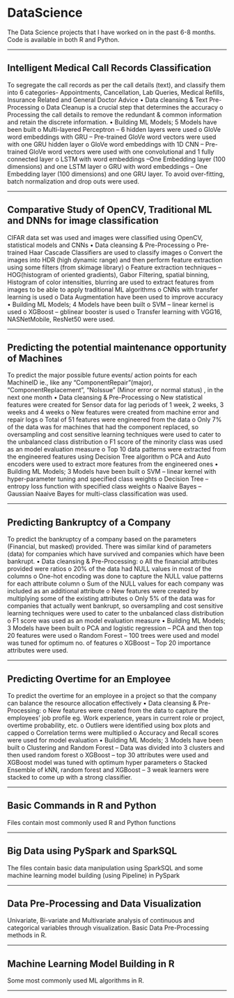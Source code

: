 # DataScience
The Data Science projects that I have worked on in the past 6-8 months. Code is available in both R and Python.
************************************************************************************************************************************

Intelligent Medical Call Records Classification
------------------------------------------------
To segregate the call records as per the call details (text), and  classify them into 6 categories- Appointments, Cancellation, Lab Queries, Medical Refills, Insurance Related and General Doctor Advice
•	Data cleansing & Text Pre-Processing
o	Data Cleanup is a crucial step that determines the accuracy 
o	Processing the call details to remove the redundant & common information and retain the discrete information.
•	Building ML Models; 5 Models have been built
o	Multi-layered Perceptron – 6 hidden layers were used
o	GloVe word embeddings with GRU – Pre-trained GloVe word vectors were used with one GRU hidden layer
o	GloVe word embeddings with 1D CNN – Pre-trained GloVe word vectors were used with one convolutional and 1 fully connected layer
o	LSTM with word embeddings –One Embedding layer (100 dimensions) and one LSTM layer
o	GRU with word embeddings – One Embedding layer (100 dimensions) and one GRU layer.
To avoid over-fitting, batch normalization and drop outs were used.
************************************************************************************************************************************

Comparative Study of OpenCV, Traditional ML and DNNs for image classification
------------------------------------------------------------------------------
CIFAR data set was used and images were classified using OpenCV, statistical models and CNNs
•	Data cleansing & Pre-Processing
o	Pre-trained Haar Cascade Classifiers are used to classify images 
o	Convert the images into HDR (high dynamic range) and then perform feature extraction using some filters (from skimage library)
o	Feature extraction techniques – HOG(histogram of oriented gradients), Gabor Filtering, spatial binning, Histogram of color intensities,  blurring are used to extract features from images to be able to apply traditional ML algorithms
o	CNNs with transfer learning is used
o	Data Augmentation have been used to improve accuracy
•	Building ML Models; 4 Models have been built
o	SVM – linear kernel is used
o	XGBoost – gblinear booster is used
o	Transfer learning with VGG16, NASNetMobile, ResNet50 were used.
************************************************************************************************************************************

Predicting the potential maintenance opportunity of Machines
-------------------------------------------------------------
To predict the major possible future events/ action points for each MachineID ie., like any “ComponentRepair”(major), “ComponentReplacement”, “NoIssue” (Minor error or normal status) , in the next one month
•	Data cleansing & Pre-Processing
o	New statistical features were created for Sensor data for lag periods of 1 week, 2 weeks, 3 weeks and 4 weeks
o	New features were created from machine error and repair logs
o	Total of 51 features were engineered from the data
o	Only 7% of the data was for machines that had the component replaced, so oversampling  and cost sensitive learning techniques were used to cater to the unbalanced class distribution
o	F1 score of the minority class was used as an model evaluation measure
o	Top 10 data patterns were extracted from the engineered features using Decision Tree algorithm
o	PCA and Auto encoders were used to extract more features from the engineered ones
•	Building ML Models; 3 Models have been built
o	SVM – linear kernel with hyper-parameter tuning and specified class weights
o	Decision Tree – entropy loss function with specified class weights
o	Naaive Bayes – Gaussian Naaive Bayes for multi-class classification was used.
************************************************************************************************************************************

Predicting Bankruptcy of a Company 
-----------------------------------
To predict the bankruptcy of a company based on the parameters (Financial, but masked) provided. There was similar kind of parameters (data) for companies which have survived and companies which have been bankrupt. 
•	Data cleansing & Pre-Processing: 
o	All the financial attributes provided were ratios
o	20% of the data had NULL values in most of the columns
o	One-hot encoding was done to capture the NULL value patterns for each attribute column
o	Sum of the NULL values for each company was included as an additional attribute
o	New features were created by multiplying some of the existing attributes
o	Only 5% of the data was for companies that actually went bankrupt, so oversampling  and cost sensitive learning techniques were used to cater to the unbalanced class distribution
o	F1 score was used as an model evaluation measure
•	Building ML Models; 3 Models have been built
o	PCA and logistic regression – PCA and then top 20 features were used
o	Random Forest – 100 trees were used and model was tuned for optimum no. of features
o	XGBoost – Top 20 importance attributes were used.
************************************************************************************************************************************

Predicting Overtime for an Employee
------------------------------------
To predict the overtime for an employee in a project so that the company can balance the resource allocation effectively
•	Data cleansing & Pre-Processing: 
o	New features were created from the data to capture the employees’ job profile eg. Work experience, years in current role or project, overtime probability, etc.
o	Outliers were identified using box plots and capped
o	Correlation terms were multiplied
o	Accuracy and Recall scores were used for model evaluation
•	Building ML Models; 3 Models have been built
o	Clustering and Random Forest – Data was divided into 3 clusters and then used random forest 
o	XGBoost – top 30 attributes were used and XGBoost model was tuned with optimum hyper parameters
o	Stacked Ensemble of kNN, random forest and XGBoost  – 3 weak learners were stacked to come up with a strong classifier.
************************************************************************************************************************************

Basic Commands in R and Python
-------------------------------
Files contain most commonly used R and Python functions
************************************************************************************************************************************

Big Data using PySpark and SparkSQL
------------------------------------
The files contain basic data manipulation using SparkSQL and some machine learning model building (using Pipeline) in PySpark
************************************************************************************************************************************

Data Pre-Processing and Data Visualization
-------------------------------------------
Univariate, Bi-variate and Multivariate analysis of continuous and categorical variables through visualization. Basic Data Pre-Processing methods in R.
************************************************************************************************************************************

Machine Learning Model Building in R
-------------------------------------
Some most commonly used ML algorithms in R.
************************************************************************************************************************************



